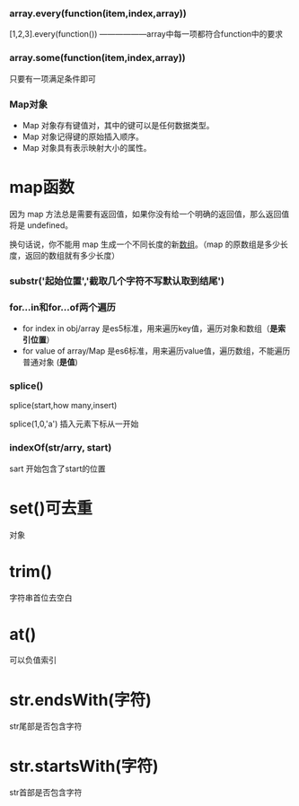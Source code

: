 ### array.every(function(item,index,array))

[1,2,3].every(function()) ——————array中每一项都符合function中的要求

### array.some(function(item,index,array))

只要有一项满足条件即可

### Map对象

- Map 对象存有键值对，其中的键可以是任何数据类型。
- Map 对象记得键的原始插入顺序。
- Map 对象具有表示映射大小的属性。



# map函数

因为 map 方法总是需要有返回值，如果你没有给一个明确的返回值，那么返回值将是 undefined。

换句话说，你不能用 map 生成一个不同长度的新[数组](https://so.csdn.net/so/search?q=数组&spm=1001.2101.3001.7020)。（map 的原数组是多少长度，返回的数组就有多少长度）



### substr('起始位置','截取几个字符不写默认取到结尾')

### for...in和for...of两个遍历

+ for index in obj/array 是es5标准，用来遍历key值，遍历对象和数组（**是索引位置**）
+ for value of array/Map  是es6标准，用来遍历value值，遍历数组，不能遍历普通对象  (**是值**)

### splice()

splice(start,how many,insert)

splice(1,0,'a')  插入元素下标从一开始

### indexOf(str/arry, start)

sart 开始包含了start的位置





# set()可去重

对象



# trim()

字符串首位去空白



# at()

可以负值索引





# str.endsWith(字符)

str尾部是否包含字符





# str.startsWith(字符)

str首部是否包含字符
